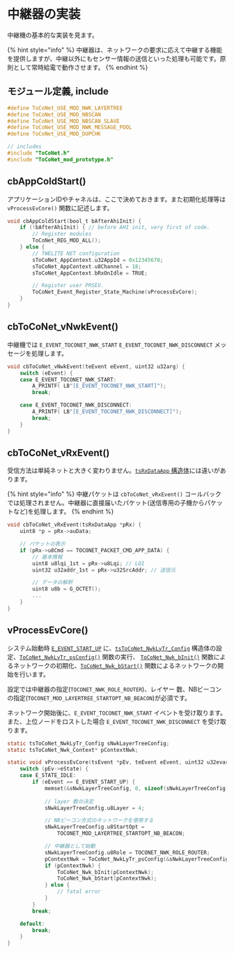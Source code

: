 # 中継器の実装

中継機の基本的な実装を見ます。

{% hint style="info" %}
中継器は、ネットワークの要求に応えて中継する機能を提供しますが、中継以外にもセンサー情報の送信といった処理も可能です。原則として常時給電で動作させます。
{% endhint %}

## モジュール定義, include

```c
#define ToCoNet_USE_MOD_NWK_LAYERTREE
#define ToCoNet_USE_MOD_NBSCAN
#define ToCoNet_USE_MOD_NBSCAN_SLAVE
#define ToCoNet_USE_MOD_NWK_MESSAGE_POOL
#define ToCoNet_USE_MOD_DUPCHK

// includes
#include "ToCoNet.h"
#include "ToCoNet_mod_prototype.h"
```

## cbAppColdStart()

アプリケーションIDやチャネルは、ここで決めておきます。また初期化処理等は ` vProcessEvCore()` 関数に記述します。

```c
void cbAppColdStart(bool_t bAfterAhiInit) {
	if (!bAfterAhiInit) { // before AHI init, very first of code.
		// Register modules
		ToCoNet_REG_MOD_ALL();
	} else {
		// TWELITE NET configuration
		sToCoNet_AppContext.u32AppId = 0x12345678;
		sToCoNet_AppContext.u8Channel = 18;
		sToCoNet_AppContext.bRxOnIdle = TRUE;

		// Register user PRSEV.
		ToCoNet_Event_Register_State_Machine(vProcessEvCore);
	}
}
```

## cbToCoNet_vNwkEvent()

 中継機では `E_EVENT_TOCONET_NWK_START`  `E_EVENT_TOCONET_NWK_DISCONNECT`  メッセージを処理します。

```c
void cbToCoNet_vNwkEvent(teEvent eEvent, uint32 u32arg) {
	switch (eEvent) {
	case E_EVENT_TOCONET_NWK_START:
		A_PRINTF( LB"[E_EVENT_TOCONET_NWK_START]");
		break;

	case E_EVENT_TOCONET_NWK_DISCONNECT:
		A_PRINTF( LB"[E_EVENT_TOCONET_NWK_DISCONNECT]");
		break;
	}
}
```

## cbToCoNet_vRxEvent()

受信方法は単純ネットと大きく変わりません。[`tsRxDataApp` 構造体](../../../twelite-net-api-rifurensu/netto-api/structure/tsrxdataapp-netto.md)には違いがあります。

{% hint style="info" %}
中継パケットは `cbToCoNet_vRxEvent()`  コールバックでは処理されません。中継器に直接届いたパケット(送信専用の子機からパケットなど)を処理します。 
{% endhint %}

```c
void cbToCoNet_vRxEvent(tsRxDataApp *pRx) {
	uint8 *p = pRx->auData;

	// パケットの表示
	if (pRx->u8Cmd == TOCONET_PACKET_CMD_APP_DATA) {
		// 基本情報
		uint8 u8lqi_1st = pRx->u8Lqi; // LQI
		uint32 u32addr_1st = pRx->u32SrcAddr; // 送信元

		// データの解釈
		uint8 u8b = G_OCTET();
		...
	}
}
```

## vProcessEvCore()

システム始動時 [`E_EVENT_START_UP`](../../../twelite-net-api-rifurensu/yzaibento/ibento.md) に、[`tsToCoNet_NwkLyTr_Config`](../../../twelite-net-api-rifurensu/netto-api/layertree-netto/tstoconet_nwklytr_context.md) 構造体の設定、[`ToCoNet_NwkLyTr_psConfig()`](../../../twelite-net-api-rifurensu/netto-api/layertree-netto/toconet_nwklytr_psconfig.md) 関数の実行、 [`ToCoNet_Nwk_bInit()`](../../../twelite-net-api-rifurensu/netto-api/functions/toconet_nwk_binit.md) 関数によるネットワークの初期化、[`ToCoNet_Nwk_bStart()`](../../../twelite-net-api-rifurensu/netto-api/functions/toconet_nwk_bstart.md) 関数によるネットワークの開始を行います。 

設定では中継器の指定(`TOCONET_NWK_ROLE_ROUTER`)、レイヤー 数、NBビーコンの指定(`TOCONET_MOD_LAYERTREE_STARTOPT_NB_BEACON`)が必須です。

ネットワーク開始後に、`E_EVENT_TOCONET_NWK_START` イベントを受け取ります。また、上位ノードをロストした場合 `E_EVENT_TOCONET_NWK_DISCONNECT` を受け取ります。 

```c
static tsToCoNet_NwkLyTr_Config sNwkLayerTreeConfig;
static tsToCoNet_Nwk_Context* pContextNwk;

static void vProcessEvCore(tsEvent *pEv, teEvent eEvent, uint32 u32evarg) {
	switch (pEv->eState) {
	case E_STATE_IDLE:
		if (eEvent == E_EVENT_START_UP) {
			memset(&sNwkLayerTreeConfig, 0, sizeof(sNwkLayerTreeConfig));
			
			// layer 数の決定
			sNwkLayerTreeConfig.u8Layer = 4;

			// NBビーコン方式のネットワークを使用する
			sNwkLayerTreeConfig.u8StartOpt =
				TOCONET_MOD_LAYERTREE_STARTOPT_NB_BEACON;

			// 中継器として始動
			sNwkLayerTreeConfig.u8Role = TOCONET_NWK_ROLE_ROUTER;
			pContextNwk = ToCoNet_NwkLyTr_psConfig(&sNwkLayerTreeConfig);
			if (pContextNwk) {
				ToCoNet_Nwk_bInit(pContextNwk);
				ToCoNet_Nwk_bStart(pContextNwk);
			} else {
				// fatal error
			}
		}
		break;

	default:
		break;
	}
}

```

